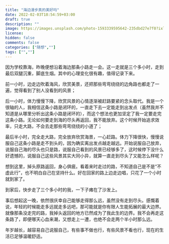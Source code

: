```yaml
---
title: "海边漫步真的美好吗"
date: 2022-02-03T18:54:59+03:00
draft: true
description: ""
image: https://images.unsplash.com/photo-1593339595642-235dbd27e7f0?ixlib=rb-4.0.3&ixid=MnwxMjA3fDB8MHxwaG90by1wYWdlfHx8fGVufDB8fHx8&auto=format&fit=crop&w=3868&q=80
license: 
hidden: false
comments: false
categories: ["随想",""]
tags: ["",""]
---
```


因为学校靠海，昨晚便想沿着海边那条小路走一会。这一走就是三个多小时，走到最后双腿沉重，脚底生烟。其中的心理变化很有趣，值得记录下来。

前一小时，边走边吹着海风，欣赏美景，还把那些弯弯绕绕的边角路也都走了一遍，觉得看到了别人没看到的风景；

后一小时，体力慢慢下降，欣赏风景的心情逐渐被赶路要紧的念头取代。我是一个很轴的人，我相信这条小路是闭环的，一直走下去一定能走到出发点（虽然我并不知道是从哪里分析出这条小路是闭环的），而这个想法也更加坚定了我一定要走完这条小路。无论如何要走到海的尽头再返回，我不能放弃。这个时候开始追求效率，只走大路，不会去走那些弯弯绕绕的小道了；

最后半小时，完全走大路，完全放弃欣赏海景，一心赶路。体力下降很快，慢慢说服自己这条小路是走不到头的，因为确实离出发点越走越远。开始说服自己放弃，说服自己海的尽头也只是路，说服自己看到的风景已经够多了，这时候停下没什么好遗憾的，说服自己这些风景其实大同小异，就算一直走到尽头了又能怎么样呢？

想到这里，掉头原路返回，身心俱疲。看着来时走过的路，不知道自己是不是“不虚此行”，也不明白自己在坚持什么。好在回家的路上边走边唱，只花了一个小时就到家了。

到家后，快步走了三个多小时的我，一下子瘫在了沙发上。

事后想起这一晚，依然很庆幸自己能够走得那么远，虽然没有走到尽头。感慨着说，年轻的时候能走多远就走多远吧，那可能就是你有限人生能拓展的最大边界。就像那条没走完的路，我掉头返回的地方已然成为了我此生的边界。我不会再走这条路了，即便哪天心血来潮，又想走上一遭，也绝不会走两个半小时那么远。

年岁越长，越容易自己说服自己，有些事不做也行，有些风景不看也行，现在的生活已足够温暖舒适。
